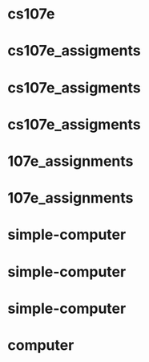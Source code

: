 # cs107e
# cs107e_assigments
# cs107e_assigments
# cs107e_assigments
# 107e_assignments
# 107e_assignments
# simple-computer
# simple-computer
# simple-computer
# computer
